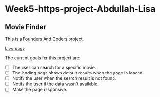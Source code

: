 # Week5-https-project-Abdullah-Lisa

## Movie Finder

This is a Founders And Coders [project](https://github.com/fac25/Week5-https-project-Abdullah-Lisa.git).

[Live page](https://fac25.github.io/Week5-https-project-Abdullah-Lisa/)

The current goals for this project are:

- [ ] The user can search for a specific movie.
- [ ] The landing page shows default results when the page is loaded.
- [ ] Notify the user when the search result is not found.
- [ ] Notify the user if the data wasn't available.
- [ ] Make the page responsive.
